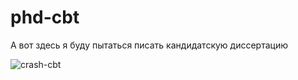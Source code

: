# phd-cbt
А вот здесь я буду пытаться писать кандидатскую диссертацию

![crash-cbt](https://static.wikia.nocookie.net/joke-battles/images/8/84/CBT.jpg/revision/latest?cb=20200116173745 "Пиздец, ебнешься")
